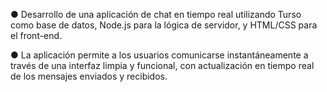 ●	Desarrollo de una aplicación de chat en tiempo real utilizando Turso como base de datos, Node.js para la lógica de servidor, y HTML/CSS para el front-end. 

●	La aplicación permite a los usuarios comunicarse instantáneamente a través de una interfaz limpia y funcional, con actualización en tiempo real de los mensajes enviados y recibidos.

